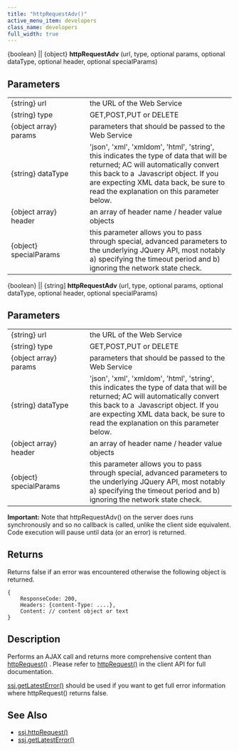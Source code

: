 ```yaml
---
title: "httpRequestAdv()"
active_menu_item: developers
class_name: developers
full_width: true
---
```



{boolean} || {object} **httpRequestAdv** (url, type, optional params, optional dataType, optional header, optional specialParams)

## Parameters

<table>
<tr>
<td width="199">
{string} url

</td>
<td width="10">
</td>
<td width="671">
the URL of the Web Service

</td>
</tr>
<tr>
<td width="199">
{string} type

</td>
<td width="10">
</td>
<td width="671">
GET,POST,PUT or DELETE

</td>
</tr>
<tr>
<td width="199">
{object array} params

</td>
<td width="10">
</td>
<td width="671">
parameters that should be passed to the Web Service

</td>
</tr>
<tr>
<td width="199">
{string} dataType

</td>
<td width="10">
</td>
<td width="671">
'json', 'xml', 'xmldom', 'html', 'string', this indicates the type of data that will be returned; AC will automatically convert this back to a  Javascript object. If you are expecting XML data back, be sure to read the explanation on this parameter below.

</td>
</tr>
<tr>
<td width="199">
{object array} header

</td>
<td width="10">
</td>
<td width="671">
an array of header name / header value objects

</td>
</tr>
<tr>
<td width="199">
{object} specialParams

</td>
<td width="10">
</td>
<td width="671">
this parameter allows you to pass through special, advanced parameters to the underlying JQuery API, most notably a) specifying the timeout period and b) ignoring the network state check.

</td>
</tr>
</table>

{boolean} || {string] **httpRequestAdv** (url, type, optional params, optional dataType, optional header, optional specialParams)

## Parameters

<table>
<tr>
<td width="199">
{string} url

</td>
<td width="10">
</td>
<td width="671">
the URL of the Web Service

</td>
</tr>
<tr>
<td width="199">
{string} type

</td>
<td width="10">
</td>
<td width="671">
GET,POST,PUT or DELETE

</td>
</tr>
<tr>
<td width="199">
{object array} params

</td>
<td width="10">
</td>
<td width="671">
parameters that should be passed to the Web Service

</td>
</tr>
<tr>
<td width="199">
{string} dataType

</td>
<td width="10">
</td>
<td width="671">
'json', 'xml', 'xmldom', 'html', 'string', this indicates the type of data that will be returned; AC will automatically convert this back to a  Javascript object. If you are expecting XML data back, be sure to read the explanation on this parameter below.

</td>
</tr>
<tr>
<td width="199">
{object array} header

</td>
<td width="10">
</td>
<td width="671">
an array of header name / header value objects

</td>
</tr>
<tr>
<td width="199">
{object} specialParams

</td>
<td width="10">
</td>
<td width="671">
this parameter allows you to pass through special, advanced parameters to the underlying JQuery API, most notably a) specifying the timeout period and b) ignoring the network state check.

</td>
</tr>
</table>

**Important:** Note that httpRequestAdv() on the server does runs synchronously and so no callback is called, unlike the client side equivalent. Code execution will pause until data (or an error) is returned.

## Returns

Returns false if an error was encountered otherwise the following object is returned.

    { 
        ResponseCode: 200, 
        Headers: {content-Type: ....},
        Content: // content object or text
    }
   

## Description

Performs an AJAX call and returns more comprehensive content than [httpRequest()](/developers/documentation/scripting-apis/server-side-api/ssj-object/web-service-calls/httprequest2) . Please refer to [httpRequest()](/developers/documentation/scripting-apis/client-api/soap-restful-ajax-calls/httprequest) in the client API for full documentation.

[ssj.getLatestError()](/developers/documentation/scripting-apis/server-side-api/ssj-object/miscellaneous/getlatesterror) should be used if you want to get full error information where httpRequest() returns false.

## See Also

 - [ssj.httpRequest()](/developers/documentation/scripting-apis/server-side-api/ssj-object/web-service-calls/httprequest2)
 - [ssj.getLatestError()](/developers/documentation/scripting-apis/server-side-api/ssj-object/miscellaneous/getlatesterror)

